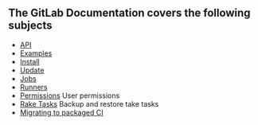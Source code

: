 ## The GitLab Documentation covers the following subjects

+ [API](api/README.md)
+ [Examples](examples/README.md)
+ [Install](install/installation.md)
+ [Update](update/README.md)
+ [Jobs](jobs/README.md)
+ [Runners](runners/README.md)
+ [Permissions](permissions/README.md) User permissions
+ [Rake Tasks](raketasks/README.md) Backup and restore take tasks
+ [Migrating to packaged CI](migration_to_omnibus/README.md)
